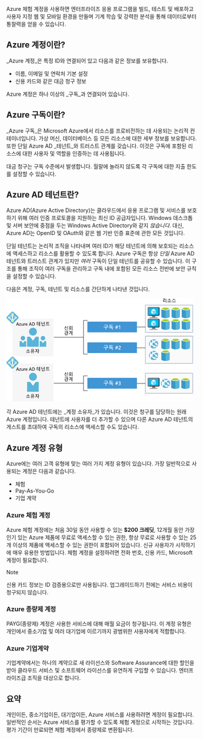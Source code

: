Azure 체험 계정을 사용하면 엔터프라이즈 응용 프로그램을 빌드, 테스트 및 배포하고 사용자 지정 웹 및 모바일 환경을 만들며 기계 학습 및 강력한 분석을 통해 데이터로부터 통찰력을 얻을 수 있습니다.

## <a name="what-is-an-azure-account"></a>Azure 계정이란?

_Azure 계정_은 특정 ID와 연결되어 있고 다음과 같은 정보를 보유합니다.

- 이름, 이메일 및 연락처 기본 설정
- 신용 카드와 같은 대금 청구 정보

Azure 계정은 하나 이상의 _구독_과 연결되어 있습니다.

## <a name="what-is-an-azure-subscription"></a>Azure 구독이란?

_Azure 구독_은 Microsoft Azure에서 리소스를 프로비전하는 데 사용되는 논리적 컨테이너입니다. 가상 머신, 데이터베이스 등 모든 리소스에 대한 세부 정보를 보유합니다. 또한 단일 Azure AD _테넌트_와 트러스트 관계를 갖습니다. 이것은 구독에 포함된 리소스에 대한 사용자 및 역할을 인증하는 데 사용됩니다.

대금 청구는 구독 수준에서 발생합니다. 월말에 놀라지 않도록 각 구독에 대한 지출 한도를 설정할 수 있습니다. 

## <a name="what-is-an-azure-ad-tenant"></a>Azure AD 테넌트란?

Azure AD(Azure Active Directory)는 클라우드에서 응용 프로그램 및 서비스를 보호하기 위해 여러 인증 프로토콜을 지원하는 최신 ID 공급자입니다. Windows 데스크톱 및 서버 보안에 중점을 두는 Windows Active Directory와 같지 _않습니다_. 대신, Azure AD는 OpenID 및 OAuth와 같은 웹 기반 인증 표준에 관한 모든 것입니다.

단일 테넌트는 논리적 조직을 나타내며 여러 ID가 해당 테넌트에 의해 보호되는 리소스에 액세스하고 리소스를 활용할 수 있도록 합니다. Azure 구독은 항상 _단일_ Azure AD 테넌트와 트러스트 관계가 있지만 _여러_ 구독이 단일 테넌트를 공유할 수 있습니다. 이 구조를 통해 조직이 여러 구독을 관리하고 구독 내에 포함된 모든 리소스 전반에 보안 규칙을 설정할 수 있습니다.

다음은 계정, 구독, 테넌트 및 리소스를 간단하게 나타낸 것입니다.

![계정, 테넌트, 구독 및 리소스가 함께 작동하는 방식에 대한 다이어그램](../media/3-azure-ad-tenant.png)

각 Azure AD 테넌트에는 _계정 소유자_가 있습니다. 이것은 청구를 담당하는 원래 Azure 계정입니다. 테넌트에 사용자를 더 추가할 수 있으며 다른 Azure AD 테넌트의 게스트를 초대하여 구독의 리소스에 액세스할 수도 있습니다.

## <a name="azure-account-types"></a>Azure 계정 유형

Azure에는 여러 고객 유형에 맞는 여러 가지 계정 유형이 있습니다. 가장 일반적으로 사용되는 계정은 다음과 같습니다.

- 체험
- Pay-As-You-Go
- 기업 계약

### <a name="azure-free-account"></a>Azure 체험 계정

Azure 체험 계정에는 처음 30일 동안 사용할 수 있는 **$200 크레딧**, 12개월 동안 가장 인기 있는 Azure 제품에 무료로 액세스할 수 있는 권한, 항상 무료로 사용할 수 있는 25개 이상의 제품에 액세스할 수 있는 권한이 포함되어 있습니다. 신규 사용자가 시작하기에 매우 유용한 방법입니다. 체험 계정을 설정하려면 전화 번호, 신용 카드, Microsoft 계정이 필요합니다.

> [!NOTE]
> 신용 카드 정보는 ID 검증용으로만 사용됩니다. 업그레이드하기 전에는 서비스 비용이 청구되지 않습니다.

### <a name="azure-pay-as-you-go-account"></a>Azure 종량제 계정

PAYG(종량제) 계정은 사용한 서비스에 대해 매월 요금이 청구됩니다. 이 계정 유형은 개인에서 중소기업 및 여러 대기업에 이르기까지 광범위한 사용자에게 적합합니다.

### <a name="azure-enterprise-agreement"></a>Azure 기업계약

기업계약에서는 하나의 계약으로 새 라이선스와 Software Assurance에 대한 할인을 받아 클라우드 서비스 및 소프트웨어 라이선스를 유연하게 구입할 수 있습니다. 엔터프라이즈급 조직을 대상으로 합니다.

## <a name="summary"></a>요약

개인이든, 중소기업이든, 대기업이든, Azure 서비스를 사용하려면 계정이 필요합니다. 일반적인 순서는 Azure 서비스를 평가할 수 있도록 체험 계정으로 시작하는 것입니다. 평가 기간이 만료되면 체험 계정에서 종량제로 변환됩니다.